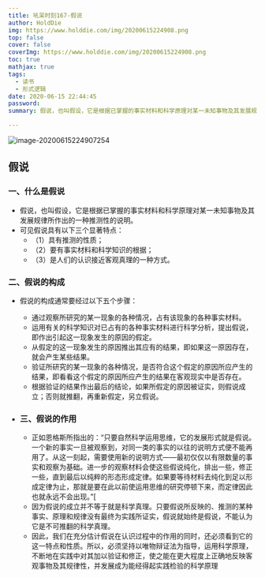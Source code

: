 ```yaml
---
title: 吼呆时刻167-假说
author: HoldDie
img: https://www.holddie.com/img/20200615224908.png
top: false
cover: false
coverImg: https://www.holddie.com/img/20200615224908.png
toc: true
mathjax: true
tags:
  - 读书
  - 形式逻辑
date: 2020-06-15 22:44:45
password:
summary: 假说，也叫假设，它是根据已掌握的事实材料和科学原理对某一未知事物及其发展规律所作出的一种推测性的说明。

---
```


![image-20200615224907254](https://www.holddie.com/img/20200615224908.png)

## 假说

### 一、什么是假说

- 假说，也叫假设，它是根据已掌握的事实材料和科学原理对某一未知事物及其发展规律所作出的一种推测性的说明。
- 可见假说具有以下三个显著特点：
  - （1）具有推测的性质；
  - （2）要有事实材料和科学知识的根据；
  - （3）是人们的认识接近客观真理的一种方式。

### 二、假说的构成

- 假说的构成通常要经过以下五个步骤：

	- 通过观察所研究的某一现象的各种情况，占有该现象的各种事实材料。
	- 运用有关的科学知识对已占有的各种事实材料进行科学分析，提出假说，即作出引起这一现象发生的原因的假定。
	- 从假定的这一现象发生的原因推出其应有的结果，即如果这一原因存在，就会产生某些结果。
	- 验证所研究的某一现象的各种情况，是否符合这个假定的原因所应产生的结果，即看看这个假定的原因所应产生的结果在客观现实中是否存在。
	- 根据验证的结果作出最后的结论，如果所假定的原因被证实，则假说成立；否则就推翻，再重新假定，另立假说。

- ### 三、假说的作用

	- 正如恩格斯所指出的：“只要自然科学运用思维，它的发展形式就是假说。一个新的事实一旦被观察到，对同一类的事实的以往的说明方式便不能再用了。从这一刻起，需要使用新的说明方式——最初仅仅以有限数量的事实和观察为基础。进一步的观察材料会使这些假说纯化，排出一些，修正一些，直到最后以纯粹的形态形成定律。如果要等待材料去纯化到足以形成定律为止，那就是要在此以前使运用思维的研究停顿下来，而定律因此也就永远不会出现。”[
	- 因为假说的成立并不等于就是科学真理。只要假说所反映的、推测的某种事实、原理和规律没有最终为实践所证实，假说就始终是假说，不能认为它是不可推翻的科学真理。
	- 因此，我们在充分估计假说在认识过程中的作用的同时，还必须看到它的这一特点和性质。所以，必须坚持以唯物辩证法为指导，运用科学原理，不断地在实践中对其加以验证和修正，使之能在更大程度上正确地反映客观事物及其规律性，并发展成为能经得起实践检验的科学原理